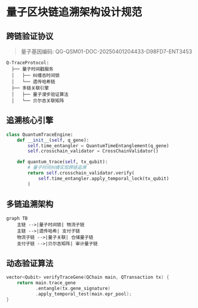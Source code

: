 # 量子区块链追溯架构设计规范

## 跨链验证协议

> 量子基因编码: QG-QSM01-DOC-20250401204433-D98FD7-ENT3453

```quantum
Q-TraceProtocol:
  ├── 量子时间戳服务
  │   ├── 纠缠态时间锁
  │   └── 遗传哈希链
  ├── 多链关联引擎
  │   ├── 量子漫步验证算法
  │   └── 贝尔态关联矩阵
```

## 追溯核心引擎
```python
class QuantumTraceEngine:
    def __init__(self, q_gene):
        self.time_entangler = QuantumTimeEntanglement(q_gene)
        self.crosschain_validator = CrossChainValidator()

    def quantum_trace(self, tx_qubit):
        # 量子时间纠缠实现跨链追溯
        return self.crosschain_validator.verify(
            self.time_entangler.apply_temporal_lock(tx_qubit)
        )
```

## 多链追溯架构
```mermaid
graph TB
    主链 -->|量子时间锁| 物流子链
    主链 -->|遗传哈希| 支付子链
    物流子链 -->|量子关联| 仓储量子链
    支付子链 -->|贝尔态矩阵| 审计量子链
```

## 动态验证算法
```cpp
vector<Qubit> verifyTraceGene(QChain main, QTransaction tx) {
    return main.trace_gene
           .entangle(tx.gene_signature)
           .apply_temporal_test(main.epr_pool);
}
```